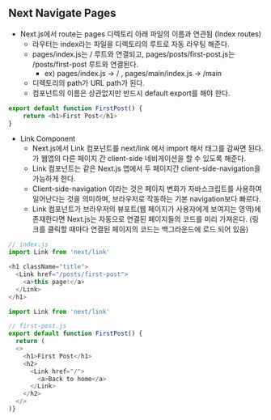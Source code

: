## Next Navigate Pages

- Next.js에서 route는 pages 디렉토리 아래 파일의 이름과 연관됨 (Index routes)
  - 라우터는 index라는 파일을 디렉토리의 루트로 자동 라우팅 해준다.
  - pages/index.js는 / 루트와 연결되고, pages/posts/first-post.js는 /posts/first-post 루트와 연결된다.
    - ex) pages/index.js -> / , pages/main/index.js -> /main
  - 디렉토리의 path가 URL path가 된다.
  - 컴포넌트의 이름은 상관없지만 반드시 default export를 해야 한다.

```Javascript
export default function FirstPost() {
    return <h1>First Post</h1>
}

```

- Link Component
  - Next.js에서 Link 컴포넌트를 next/link 에서 import 해서 <a> 태그를 감싸면 된다. <Link>가 웹앱의 다른 페이지 간 client-side 네비게이션을 할 수 있도록 해준다.
  - Link 컴포넌트는 같은 Next.js 앱에서 두 페이지간 client-side-navigation을 가능하게 한다.
  - Client-side-navigation 이라는 것은 페이지 변화가 자바스크립트를 사용하여 일어난다는 것을 의미하며, 브라우저로 작동하는 기본 navigation보다 빠르다.
  - Link 컴포넌트가 브라우저의 뷰포트(웹 페이지가 사용자에게 보여지는 영역)에 존재한다면 Next.js는 자동으로 연결된 페이지들의 코드를 미리 가져온다. (링크를 클릭할 때마다 연결된 페이지의 코드는 백그라운드에 로드 되어 있음)

```Javascript
// index.js
import Link from 'next/link'

<h1 className="title">
  <Link href="/posts/first-post">
    <a>this page!</a>
  </Link>
</h1>

import Link from 'next/link'

// first-post.js
export default function FirstPost() {
  return (
  <>
    <h1>First Post</h1>
    <h2>
      <Link href="/">
        <a>Back to home</a>
      </Link>
    </h2>
  </>
)}

```
